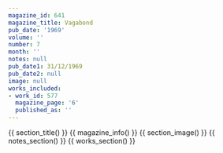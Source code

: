 ```yaml
---
magazine_id: 641
magazine_title: Vagabond
pub_date: '1969'
volume: ''
number: 7
month: ''
notes: null
pub_date1: 31/12/1969
pub_date2: null
image: null
works_included:
- work_id: 577
  magazine_page: '6'
  published_as: ''
---
```


{{ section_title() }}
{{ magazine_info() }}
{{ section_image() }}
{{ notes_section() }}
{{ works_section() }}
